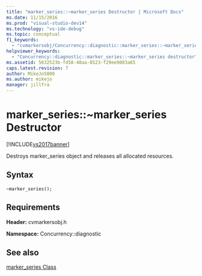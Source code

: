 ```yaml
---
title: "marker_series::~marker_series Destructor | Microsoft Docs"
ms.date: 11/15/2016
ms.prod: "visual-studio-dev14"
ms.technology: "vs-ide-debug"
ms.topic: conceptual
f1_keywords: 
  - "cvmarkersobj/Concurrency::diagnostic::marker_series::~marker_series"
helpviewer_keywords: 
  - "Concurrency::diagnostic::marker_series::~marker_series destructor"
ms.assetid: 5632523b-fd58-40aa-8523-f29ee9083a65
caps.latest.revision: 7
author: MikeJo5000
ms.author: mikejo
manager: jillfra
---
```

# marker_series::~marker_series Destructor
[!INCLUDE[vs2017banner](../includes/vs2017banner.md)]

Destroys marker_series object and releases all allocated resources.  
  
## Syntax  
  
```  
~marker_series();  
```  
  
## Requirements  
 **Header:** cvmarkersobj.h  
  
 **Namespace:** Concurrency::diagnostic  
  
## See also  
 [marker_series Class](../profiling/marker-series-class.md)
